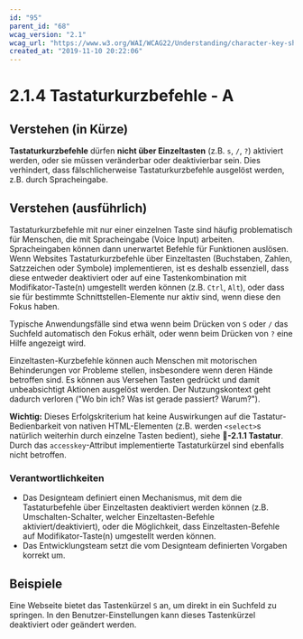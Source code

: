 ```yaml
---
id: "95"
parent_id: "68"
wcag_version: "2.1"
wcag_url: "https://www.w3.org/WAI/WCAG22/Understanding/character-key-shortcuts.html"
created_at: "2019-11-10 20:22:06"
---
```


# 2.1.4 Tastaturkurzbefehle - A

## Verstehen (in Kürze)

**Tastaturkurzbefehle** dürfen **nicht über Einzeltasten** (z.B. `s`, `/`, `?`) aktiviert werden, oder sie müssen veränderbar oder deaktivierbar sein. Dies verhindert, dass fälschlicherweise Tastaturkurzbefehle ausgelöst werden, z.B. durch Spracheingabe.

## Verstehen (ausführlich)

Tastaturkurzbefehle mit nur einer einzelnen Taste sind häufig problematisch für Menschen, die mit Spracheingabe (Voice Input) arbeiten. Spracheingaben können dann unerwartet Befehle für Funktionen auslösen. Wenn Websites Tastaturkurzbefehle über Einzeltasten (Buchstaben, Zahlen, Satzzeichen oder Symbole) implementieren, ist es deshalb essenziell, dass diese entweder deaktiviert oder auf eine Tastenkombination mit Modifikator-Taste(n) umgestellt werden können (z.B. `Ctrl`, `Alt`), oder dass sie für bestimmte Schnittstellen-Elemente nur aktiv sind, wenn diese den Fokus haben.

Typische Anwendungsfälle sind etwa wenn beim Drücken von `S` oder `/` das Suchfeld automatisch den Fokus erhält, oder wenn beim Drücken von `?` eine Hilfe angezeigt wird.

Einzeltasten-Kurzbefehle können auch Menschen mit motorischen Behinderungen vor Probleme stellen, insbesondere wenn deren Hände betroffen sind. Es können aus Versehen Tasten gedrückt und damit unbeabsichtigt Aktionen ausgelöst werden. Der Nutzungskontext geht dadurch verloren ("Wo bin ich? Was ist gerade passiert? Warum?").

**Wichtig:** Dieses Erfolgskriterium hat keine Auswirkungen auf die Tastatur-Bedienbarkeit von nativen HTML-Elementen (z.B. werden `<select>`s natürlich weiterhin durch einzelne Tasten bedient), siehe **📜-2.1.1 Tastatur**. Durch das `accesskey`-Attribut implementierte Tastaturkürzel sind ebenfalls nicht betroffen.

### Verantwortlichkeiten

- Das Designteam definiert einen Mechanismus, mit dem die Tastaturbefehle über Einzeltasten deaktiviert werden können (z.B. Umschalten-Schalter, welcher Einzeltasten-Befehle aktiviert/deaktiviert), oder die Möglichkeit, dass Einzeltasten-Befehle auf Modifikator-Taste(n) umgestellt werden können.
- Das Entwicklungsteam setzt die vom Designteam definierten Vorgaben korrekt um.

## Beispiele

Eine Webseite bietet das Tastenkürzel `S` an, um direkt in ein Suchfeld zu springen. In den Benutzer-Einstellungen kann dieses Tastenkürzel deaktiviert oder geändert werden.